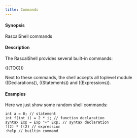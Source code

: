 ```yaml
---
title: Commands
---
```


#### Synopsis

RascalShell commands

#### Description

The RascalShell provides several built-in commands:

(((TOC)))  

Next to these commands, the shell accepts all toplevel module ((Declarations)), ((Statements)) and ((Expressions)).

#### Examples

Here we just show some random shell commands:

```rascal-shell
int a = 0; // statement
int f(int i) = 2 * i; // function declaration
syntax Exp = Exp "+" Exp; // syntax declaration
f(2) * f(2) // expression
:help // builtin command
```
